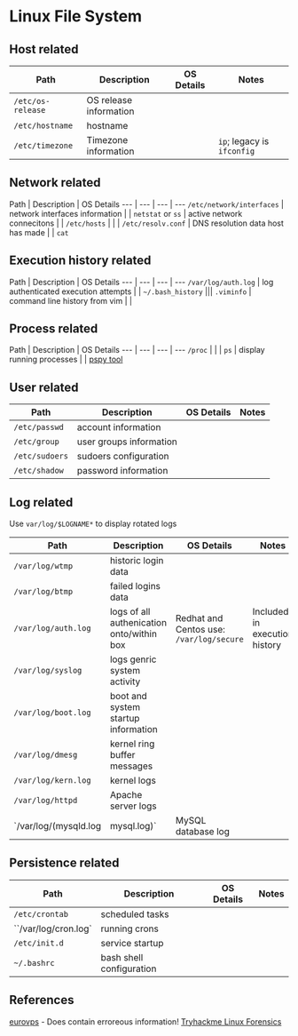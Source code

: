 # Linux File System

## Host related

Path | Description | OS Details | Notes
--- | --- | --- | --- 
`/etc/os-release` | OS release information |  |
`/etc/hostname` | hostname | | 
`/etc/timezone` | Timezone information | | `ip`; legacy is `ifconfig` 

## Network related

Path | Description | OS Details
--- | --- | --- | --- 
`/etc/network/interfaces` | network interfaces information | |
`netstat` or `ss` | active network connecitons | |
`/etc/hosts` | | |
`/etc/resolv.conf` | DNS resolution data host has made | | `cat`

## Execution history related

Path | Description | OS Details
--- | --- | --- | ---
`/var/log/auth.log` | log authenticated execution attempts | |
`~/.bash_history` |||
`.viminfo` | command line history from vim | | 

## Process related

Path | Description | OS Details
--- | --- | --- | --- 
`/proc` | | |
`ps` | display running processes | | [pspy tool](https://github.com/DominicBreuker/pspy) 

## User related

Path | Description | OS Details | Notes
--- | --- | --- | --- 
`/etc/passwd` | account information | | 
`/etc/group` | user groups information | | 
`/etc/sudoers` | sudoers configuration | |
`/etc/shadow` |  password information | |

## Log related
Use `var/log/$LOGNAME*` to display rotated logs

Path | Description | OS Details | Notes
--- | --- | --- | --- 
`/var/log/wtmp` | historic login data | | 
`/var/log/btmp` | failed logins data | |
`/var/log/auth.log` | logs of all authenication onto/within box |Redhat and Centos use: `/var/log/secure` | Included in execution history
`/var/log/syslog` | logs genric system activity | | 
`/var/log/boot.log ` | boot and system startup information | |
`/var/log/dmesg` | kernel ring buffer messages | |
`/var/log/kern.log` | kernel logs | | 
`/var/log/httpd` | Apache server logs | |
`/var/log/(mysqld.log | mysql.log)` | MySQL database log | |

## Persistence related

Path | Description | OS Details | Notes
--- | --- | --- | --- 
`/etc/crontab` | scheduled tasks | |
``/var/log/cron.log` | running crons | |
`/etc/init.d` | service startup | |
`~/.bashrc` | bash shell configuration |

## References
[eurovps](https://www.eurovps.com/blog/important-linux-log-files-you-must-be-monitoring/) - Does contain erroreous information!
[Tryhackme Linux Forensics](https://tryhackme.com/room/linuxforensics)